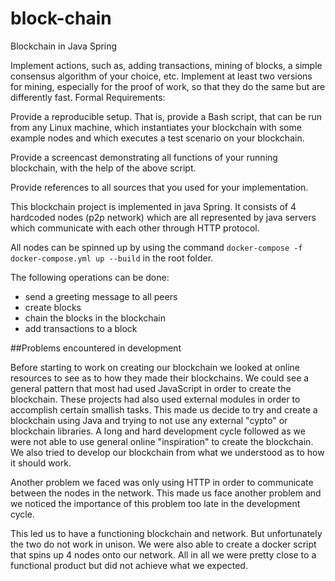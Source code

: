 # block-chain

Blockchain in Java Spring

Implement actions, such as, adding transactions, mining of blocks, a simple consensus algorithm of your choice, etc.
Implement at least two versions for mining, especially for the proof of work, so that they do the same but are differently fast.
Formal Requirements:

Provide a reproducible setup. That is, provide a Bash script, that can be run from any Linux machine, which instantiates your blockchain with some example nodes and which executes a test scenario on your blockchain.

Provide a screencast demonstrating all functions of your running blockchain, with the help of the above script.

Provide references to all sources that you used for your implementation.

This blockchain project is implemented in java Spring. It consists of 4 hardcoded nodes (p2p network) which are all represented by java servers which communicate with each other through HTTP protocol.

All nodes can be spinned up by using the command ```docker-compose -f docker-compose.yml up --build``` in the root folder. 

The following operations can be done:
- send a greeting message to all peers
- create blocks
- chain the blocks in the blockchain
- add transactions to a block

##Problems encountered in development

Before starting to work on creating our blockchain we looked at online resources to see as to how they made their blockchains. We could see a general pattern that most had used JavaScript in order to create the blockchain. These projects had also used external modules in order to accomplish certain smallish tasks. This made us decide to try and create a blockchain using Java and trying to not use any external "cypto" or blockchain libraries. A long and hard development cycle followed as we were not able to use general online "inspiration" to create the blockchain. We also tried to develop our blockchain from what we understood as to how it should work. 

Another problem we faced was only using HTTP in order to communicate between the nodes in the network. This made us face another problem and we noticed the importance of this problem too late in the development cycle.

This led us to have a functioning blockchain and network. But unfortunately the two do not work in unison. We were also able to create a docker script that spins up 4 nodes onto our network. All in all we were pretty close to a functional product but did not achieve what we expected.
